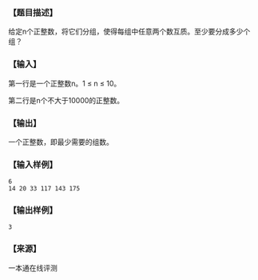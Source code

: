 ### 【题目描述】

给定n个正整数，将它们分组，使得每组中任意两个数互质。至少要分成多少个组？

### 【输入】

第一行是一个正整数n。1 ≤ n ≤ 10。

第二行是n个不大于10000的正整数。

### 【输出】

一个正整数，即最少需要的组数。

### 【输入样例】

```
6
14 20 33 117 143 175
```

### 【输出样例】

```
3
```


 ### 【来源】

 一本通在线评测 
